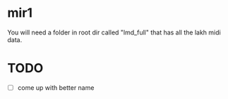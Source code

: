# mir1

You will need a folder in root dir called "lmd_full" that has all the lakh midi data.


# TODO
 - [ ] come up with better name

